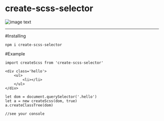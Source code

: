 # create-scss-selector
![image text](https://github.com/zwrqq2009/create-scss-selector/blob/master/create-scss-selector.gif)


------

#Installing

    npm i create-scss-selector
    
    
#Example



    import createScss from 'create-scss-selector'
    
    <div class='hello'>
        <ul>
            <li></li>
        </ul>
    </div>
    
    let dom = document.querySelector('.hello')
    let a = new createScss(dom, true)
    a.createClassTree(dom)
    
    //see your console

